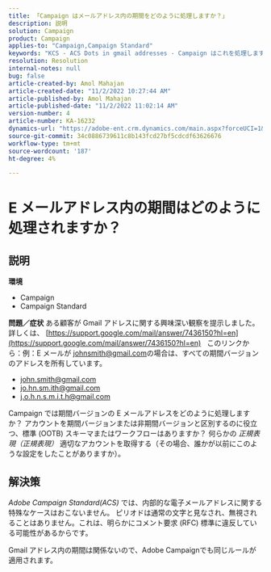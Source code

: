 ```yaml
---
title: 「Campaign はメールアドレス内の期間をどのように処理しますか？」
description: 説明
solution: Campaign
product: Campaign
applies-to: "Campaign,Campaign Standard"
keywords: "KCS - ACS Dots in gmail addresses - Campaign はこれを処理しますか？"
resolution: Resolution
internal-notes: null
bug: false
article-created-by: Amol Mahajan
article-created-date: "11/2/2022 10:27:44 AM"
article-published-by: Amol Mahajan
article-published-date: "11/2/2022 11:02:14 AM"
version-number: 4
article-number: KA-16232
dynamics-url: "https://adobe-ent.crm.dynamics.com/main.aspx?forceUCI=1&pagetype=entityrecord&etn=knowledgearticle&id=74c5a6f6-985a-ed11-9561-6045bd006a22"
source-git-commit: 34c0886739611c8b143fcd27bf5cdcdf63626676
workflow-type: tm+mt
source-wordcount: '187'
ht-degree: 4%

---
```


# E メールアドレス内の期間はどのように処理されますか？

## 説明

<b>環境</b>
- Campaign
- Campaign Standard



<b>問題／症状</b>
ある顧客が Gmail アドレスに関する興味深い観察を提示しました。 詳しくは、 [https://support.google.com/mail/answer/7436150?hl=en](https://support.google.com/mail/answer/7436150?hl=en)
 
このリンクから：例：E メールが [johnsmith@gmail.com](mailto:johnsmith@gmail.com)の場合は、すべての期間バージョンのアドレスを所有しています。

- [john.smith@gmail.com](mailto:john.smith@gmail.com)
- [jo.hn.sm.ith@gmail.com](mailto:jo.hn.sm.ith@gmail.com)
- [j.o.h.n.s.m.i.t.h@gmail.com](mailto:j.o.h.n.s.m.i.t.h@gmail.com)


Campaign では期間バージョンの E メールアドレスをどのように処理しますか？ アカウントを期間バージョンまたは非期間バージョンと区別するのに役立つ、標準 (OOTB) スキーマまたはワークフローはありますか？ 何らかの *正規表現（正規表現）* 適切なアカウントを取得する（その場合、誰かが以前にこのような設定をしたことがありますか）。


## 解決策


*Adobe Campaign Standard(ACS)* では、内部的な電子メールアドレスに関する特殊なケースはおこないません。 ピリオドは通常の文字と見なされ、無視されることはありません。これは、明らかにコメント要求 (RFC) 標準に違反している可能性があるからです。

Gmail アドレス内の期間は関係ないので、Adobe Campaignでも同じルールが適用されます。
